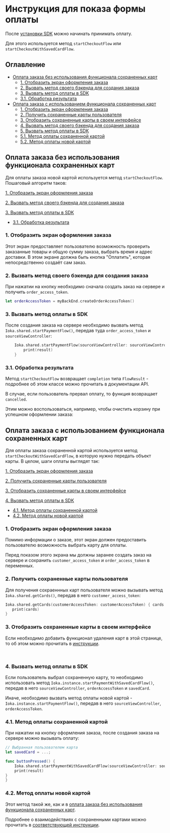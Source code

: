 
# Инструкция для показа формы оплаты

После [установки SDK](./setup.md) можно начинать принимать оплату.

Для этого используется метод `startCheckoutFlow` или 
`startCheckoutWithSavedCardFlow`.

## Оглавление

- [Оплата заказа без использования функционала сохраненных карт](#оплата-заказа-без-использования-функционала-сохраненных-карт)
  - [1. Отобразить экран оформления заказа](#1-отобразить-экран-оформления-заказа)
  - [2. Вызвать метод своего бэкенда для создания заказа](#2-вызвать-метод-своего-бэкенда-для-создания-заказа)
  - [3. Вызвать метод оплаты в SDK](#3-вызвать-метод-оплаты-в-sdk)
  - [3.1. Обработка результата](#31-обработка-результата)
- [Оплата заказа с использованием функционала сохраненных карт](#оплата-заказа-с-использованием-функционала-сохраненных-карт)
  - [1. Отобразить экран оформления заказа](#1-отобразить-экран-оформления-заказа-1)
  - [2. Получить сохраненные карты пользователя](#2-получить-сохраненные-карты-пользователя)
  - [3. Отобразить сохраненные карты в своем интерфейсе](#3-отобразить-сохраненные-карты-в-своем-интерфейсе)
  - [4. Вызвать метод своего бэкенда для создания заказа](#4-вызвать-метод-своего-бэкенда-для-создания-заказа)
  - [5. Вызвать метод оплаты в SDK](#5-вызвать-метод-оплаты-в-sdk)
  - [5.1. Метод оплаты сохраненной картой](#51-метод-оплаты-сохраненной-картой)
  - [5.2. Метод оплаты новой картой](#52-метод-оплаты-новой-картой)

## Оплата заказа без использования функционала сохраненных карт

Для оплаты заказа новой картой используется метод `startCheckoutFlow`. Пошаговый
алгоритм таков:

[1. Отобразить экран оформления заказа](#1-отобразить-экран-оформления-заказа)

[2. Вызвать метод своего бэкенда для создания заказа](#2-вызвать-метод-своего-бэкенда-для-создания-заказа)

[3. Вызвать метод оплаты в SDK](#3-вызвать-метод-оплаты-в-sdk)

- [3.1. Обработка результата](#31-обработка-результата)

### 1. Отобразить экран оформления заказа

Этот экран предоставляет пользователю возможность проверить заказанные товары
и общую сумму заказа, выбрать время и адрес доставки. В этом экране должна быть 
кнопка "Оплатить", которая непосредственно создаёт сам заказ.



### 2. Вызвать метод своего бэкенда для создания заказа

При нажатии на кнопку необходимо сначала создать заказ на сервере и получить 
`order_access_token`.

```Swift
let orderAccessToken = myBackEnd.createOrderAccessToken()
```

### 3. Вызвать метод оплаты в SDK

После создания заказа на сервере необходимо вызвать метод 
`Ioka.shared.startPaymentFlow()`, передав туда
`order_access_token` и `sourceViewController`:

```Swift
    Ioka.shared.startPaymentFlow(sourceViewController: sourceViewController, orderAccessToken: orderAccessToken, applePayState: .disable) { result in
        print(result)
    }
```

### 3.1. Обработка результата

Метод `startCheckoutFlow` возвращает `completion` типа `FlowResult` - 
подробнее об этом классе можно прочитать в документации API.

В случае, если пользователь прервал оплату, то функция возвращает `cancelled`.

Этим можно воспользоваться, например, чтобы очистить корзину при успешном
оформлении заказа:


## Оплата заказа с использованием функционала сохраненных карт

Для оплаты заказа сохраненной картой используется метод 
`startCheckoutWithSavedCardFlow`, в которую нужно передать объект карты. В 
целом, шаги оплаты выглядят так:

[1. Отобразить экран оформления заказа](#1-отобразить-экран-оформления-заказа-1)

[2. Получить сохраненные карты пользователя](#2-получить-сохраненные-карты-пользователя)

[3. Отобразить сохраненные карты в своем интерфейсе](#3-отобразить-сохраненные-карты-в-своем-интерфейсе)

[4. Вызвать метод оплаты в SDK](#4-вызвать-метод-оплаты-в-sdk)
- [4.1. Метод оплаты сохраненной картой](#41-метод-оплаты-сохраненной-картой)
- [4.2. Метод оплаты новой картой](#42-метод-оплаты-новой-картой)


### 1. Отобразить экран оформления заказа

Помимо информации о заказе, этот экран должен предоставить пользователю
возможность выбрать карту для оплаты.

Перед показом этого экрана мы должны заранее создать заказ на сервере и 
сохранить `customer_access_token` и `order_access_token` в переменных.


### 2. Получить сохраненные карты пользователя

Для получения сохраеннных карт пользователя  можно вызывать метод 
`Ioka.shared.getCards()`, передав в него `customer_access_token`:

```Swift
Ioka.shared.getCards(customerAccessToken: customerAccessToken) { cards in
   print(cards)
}
```

### 3. Отобразить сохраненные карты в своем интерфейсе

Если необходимо добавить функционал удаления карт в этой странице, то об этом
можно прочитать в [инструкции](./save-and-delete-cards.md).

<br clear="right">

### 4. Вызвать метод оплаты в SDK

Если пользователь выбрал сохраненную карту, то необходимо использовать метод
`Ioka.instance.startPaymentWithSavedCardFlow()`, передав в него `sourceViewController`,
`orderAccessToken` и `savedCard`.

Иначе, необходимо вызвать метод оплаты новой картой -
`Ioka.instance.startPaymentFlow()`, передав в него `sourceViewController`, 
`orderAccessToken`.

### 4.1. Метод оплаты сохраненной картой

При нажатии на кнопку оформления заказа, после создания заказа на сервере
можно вызывать оплату:

```Swift
// Выбранная пользователем карта
let savedCard = ...;

func buttonPressed() {
    Ioka.shared.startPaymentWithSavedCardFlow(sourceViewController: sourceViewController, orderAccessToken: orderAccessToken, card: savedCard) { result in
    print(result)
}
}
```

### 4.2. Метод оплаты новой картой

Этот метод такой же, как и в 
[оплата заказа без использования функционала сохраненных карт](#3-вызвать-метод-оплаты-в-sdk).


Подробнее о взаимодействиях с сохраненными картами можно прочитать в 
[соответствующей инструкции](./save-and-delete-cards.md).

